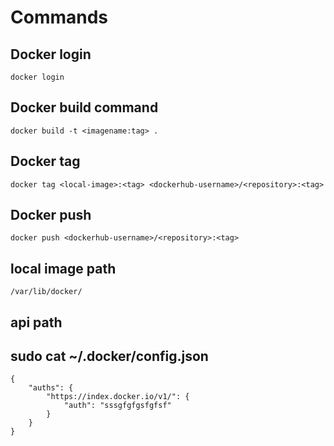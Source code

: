 # Commands

## Docker login

```
docker login

```


## Docker build command

```
docker build -t <imagename:tag> .
```

## Docker tag

```
docker tag <local-image>:<tag> <dockerhub-username>/<repository>:<tag>

```

## Docker push 

```
docker push <dockerhub-username>/<repository>:<tag>
```

## local image path

```
/var/lib/docker/
```



## api path

## sudo cat ~/.docker/config.json

```
{
	"auths": {
		"https://index.docker.io/v1/": {
			"auth": "sssgfgfgsfgfsf"
		}
	}
}

```
